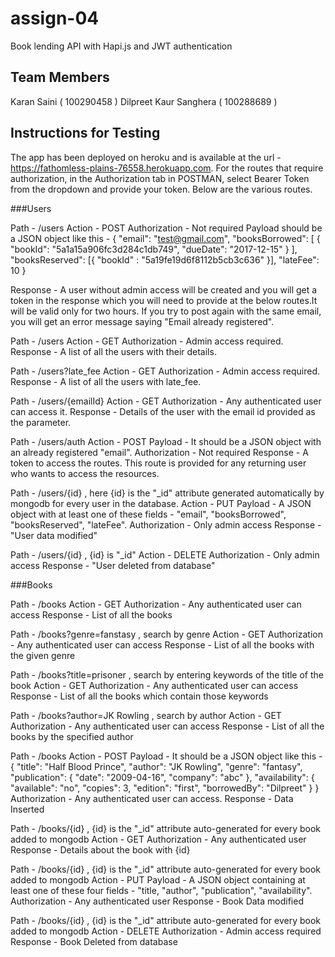 # assign-04
Book lending API with Hapi.js and JWT authentication

## Team Members
Karan Saini ( 100290458 )
Dilpreet Kaur Sanghera ( 100288689 )

## Instructions for Testing
The app has been deployed on heroku and is available at the url - https://fathomless-plains-76558.herokuapp.com. For the routes that require authorization, in the Authorization tab in POSTMAN, select Bearer Token from the dropdown and provide your token. Below are the various routes.

###Users

  Path - /users
  Action - POST
  Authorization - Not required
  Payload should be a JSON object like this - 
  {
    "email": "test@gmail.com",
        "booksBorrowed": [
            {
                "bookId": "5a1a15a906fc3d284c1db749",
                "dueDate": "2017-12-15"
            }
        ],
        "booksReserved": [{
        	"bookId" : "5a19fe19d6f8112b5cb3c636"
        }],
        "lateFee": 10
 }
 
 Response - A user without admin access will be created and you will get a token in the response which you will need to provide at the below routes.It will be valid only for two hours. If you try to post again with the same email, you will get an error message saying "Email already registered". 
 
Path - /users
  Action - GET
  Authorization - Admin access required.
  Response - A list of all the users with their details.
  
 Path - /users?late_fee
  Action - GET
  Authorization - Admin access required.
  Response - A list of all the users with late_fee.
  
 Path - /users/{emailId}
  Action - GET
  Authorization - Any authenticated user can access it.
  Response - Details of the user with the email id provided as the parameter.
  
 Path - /users/auth
  Action - POST
  Payload - It should be a JSON object with an already registered "email".
  Authorization - Not required
  Response - A token to access the routes. This route is provided for any returning user who wants to access the resources.
  
 Path - /users/{id} , here {id} is the "_id" attribute generated automatically by mongodb for every user in the database.
  Action - PUT
  Payload - A JSON object with at least one of these fields - "email", "booksBorrowed", "booksReserved", "lateFee". 
  Authorization - Only admin access
  Response - "User data modified"
  
 Path - /users/{id} , {id} is "_id"
  Action - DELETE
  Authorization - Only admin access
  Response - "User deleted from database"
  
  
  ###Books
  
 Path - /books
  Action - GET
  Authorization - Any authenticated user can access
  Response - List of all the books
  
 Path - /books?genre=fanstasy , search by genre
  Action - GET
  Authorization - Any authenticated user can access
  Response - List of all the books with the given genre
  
 Path - /books?title=prisoner , search by entering keywords of the title of the book
  Action - GET
  Authorization - Any authenticated user can access
  Response - List of all the books which contain those keywords
  
 Path - /books?author=JK Rowling , search by author
  Action - GET
  Authorization - Any authenticated user can access
  Response - List of all the books by the specified author
  
 Path - /books
  Action - POST
  Payload - It should be a JSON object like this - 
    {
        "title": "Half Blood Prince",
        "author": "JK Rowling",
        "genre": "fantasy",
        "publication": {
            "date": "2009-04-16",
            "company": "abc"
        },
        "availability": {
            "available": "no",
            "copies": 3,
            "edition": "first",
            "borrowedBy": "Dilpreet"
        }
}
  Authorization - Any authenticated user can access.
  Response - Data Inserted
  
 Path - /books/{id} , {id} is the "_id" attribute auto-generated for every book added to mongodb
  Action - GET
  Authorization - Any authenticated user
  Response - Details about the book with {id}
  
 Path - /books/{id} , {id} is the "_id" attribute auto-generated for every book added to mongodb
  Action - PUT
  Payload - A JSON object containing at least one of these four fields - "title, "author", "publication", "availability".
  Authorization - Any authenticated user
  Response - Book Data modified
  
 Path - /books/{id} , {id} is the "_id" attribute auto-generated for every book added to mongodb
  Action - DELETE
  Authorization - Admin access required
  Response - Book Deleted from database
  
  
  
  
  
  
  
  
  
  
  
  
  
  
  
  
  
